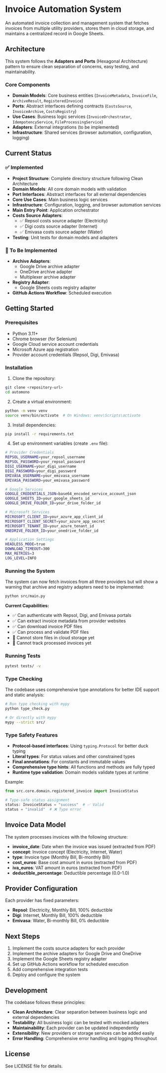 # Invoice Automation System

An automated invoice collection and management system that fetches invoices from multiple utility providers, stores them in cloud storage, and maintains a centralized record in Google Sheets.

## Architecture

This system follows the **Adapters and Ports** (Hexagonal Architecture) pattern to ensure clean separation of concerns, easy testing, and maintainability.

### Core Components

- **Domain Models**: Core business entities (`InvoiceMetadata`, `InvoiceFile`, `ArchiveResult`, `RegisteredInvoice`)
- **Ports**: Abstract interfaces defining contracts (`CostsSource`, `InvoiceArchive`, `CostsRegistry`)
- **Use Cases**: Business logic services (`InvoiceOrchestrator`, `IdempotencyService`, `FileProcessingService`)
- **Adapters**: External integrations (to be implemented)
- **Infrastructure**: Shared services (browser automation, configuration, logging)

## Current Status

### ✅ Implemented

- **Project Structure**: Complete directory structure following Clean Architecture
- **Domain Models**: All core domain models with validation
- **Port Interfaces**: Abstract interfaces for all external dependencies
- **Core Use Cases**: Main business logic services
- **Infrastructure**: Configuration, logging, and browser automation services
- **Main Entry Point**: Application orchestrator
- **Costs Source Adapters**: 
  - ✅ Repsol costs source adapter (Electricity)
  - ✅ Digi costs source adapter (Internet)
  - ✅ Emivasa costs source adapter (Water)
- **Testing**: Unit tests for domain models and adapters

### 🚧 To Be Implemented

- **Archive Adapters**:
  - Google Drive archive adapter
  - OneDrive archive adapter
  - Multiplexer archive adapter
- **Registry Adapter**:
  - Google Sheets costs registry adapter
- **GitHub Actions Workflow**: Scheduled execution

## Getting Started

### Prerequisites

- Python 3.11+
- Chrome browser (for Selenium)
- Google Cloud service account credentials
- Microsoft Azure app registration
- Provider account credentials (Repsol, Digi, Emivasa)

### Installation

1. Clone the repository:
```bash
git clone <repository-url>
cd automono
```

2. Create a virtual environment:
```bash
python -m venv venv
source venv/bin/activate  # On Windows: venv\Scripts\activate
```

3. Install dependencies:
```bash
pip install -r requirements.txt
```

4. Set up environment variables (create `.env` file):
```bash
# Provider Credentials
REPSOL_USERNAME=your_repsol_username
REPSOL_PASSWORD=your_repsol_password
DIGI_USERNAME=your_digi_username
DIGI_PASSWORD=your_digi_password
EMIVASA_USERNAME=your_emivasa_username
EMIVASA_PASSWORD=your_emivasa_password

# Google Services
GOOGLE_CREDENTIALS_JSON=base64_encoded_service_account_json
GOOGLE_SHEETS_ID=your_google_sheets_id
GOOGLE_DRIVE_FOLDER_ID=your_drive_folder_id

# Microsoft Services
MICROSOFT_CLIENT_ID=your_azure_app_client_id
MICROSOFT_CLIENT_SECRET=your_azure_app_secret
MICROSOFT_TENANT_ID=your_azure_tenant_id
ONEDRIVE_FOLDER_ID=your_onedrive_folder_id

# Application Settings
HEADLESS_MODE=true
DOWNLOAD_TIMEOUT=300
MAX_RETRIES=3
LOG_LEVEL=INFO
```

### Running the System

The system can now fetch invoices from all three providers but will show a warning that archive and registry adapters need to be implemented:

```bash
python src/main.py
```

**Current Capabilities:**
- ✅ Can authenticate with Repsol, Digi, and Emivasa portals
- ✅ Can extract invoice metadata from provider websites
- ✅ Can download invoice PDF files
- ✅ Can process and validate PDF files
- 🚧 Cannot store files in cloud storage yet
- 🚧 Cannot track processed invoices yet

### Running Tests

```bash
pytest tests/ -v
```

### Type Checking

The codebase uses comprehensive type annotations for better IDE support and static analysis:

```bash
# Run type checking with mypy
python type_check.py

# Or directly with mypy
mypy --strict src/
```

### Type Safety Features

- **Protocol-based interfaces**: Using `typing.Protocol` for better duck typing
- **Literal types**: For status values and other constrained types
- **Final annotations**: For constants and immutable values
- **Comprehensive type hints**: All functions and methods are fully typed
- **Runtime type validation**: Domain models validate types at runtime

Example:
```python
from src.core.domain.registered_invoice import InvoiceStatus

# Type-safe status assignment
status: InvoiceStatus = "success"  # ✅ Valid
status = "invalid"  # ❌ Type error
```

## Invoice Data Model

The system processes invoices with the following structure:

- **invoice_date**: Date when the invoice was issued (extracted from PDF)
- **concept**: Invoice concept (Electricity, Internet, Water)
- **type**: Invoice type (Monthly Bill, Bi-monthly Bill)
- **cost_euros**: Base cost amount in euros (extracted from PDF)
- **iva_euros**: VAT amount in euros (extracted from PDF)
- **deductible_percentage**: Deductible percentage (0.0-1.0)

## Provider Configuration

Each provider has fixed parameters:

- **Repsol**: Electricity, Monthly Bill, 100% deductible
- **Digi**: Internet, Monthly Bill, 100% deductible  
- **Emivasa**: Water, Bi-monthly Bill, 0% deductible

## Next Steps

1. Implement the costs source adapters for each provider
2. Implement the archive adapters for Google Drive and OneDrive
3. Implement the Google Sheets registry adapter
4. Set up GitHub Actions workflow for scheduled execution
5. Add comprehensive integration tests
6. Deploy and configure the system

## Development

The codebase follows these principles:

- **Clean Architecture**: Clear separation between business logic and external dependencies
- **Testability**: All business logic can be tested with mocked adapters
- **Maintainability**: Each provider can be updated independently
- **Extensibility**: New providers or storage services can be added easily
- **Error Handling**: Comprehensive error handling and logging throughout

## License

See LICENSE file for details.